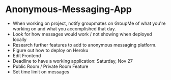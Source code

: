 # Anonymous-Messaging-App
- When working on project, notify groupmates on GroupMe of what you're working on and what you accomplished that day.
- Look for how messages would work / not showing when deployed locally
- Research further features to add to anonymous messaging platform.
- Figure out how to deploy on Heroku
- Edit Frontend
- Deadline to have a working application: Saturday, Nov 27
- Public Room / Private Room Feature
- Set time limit on messages
